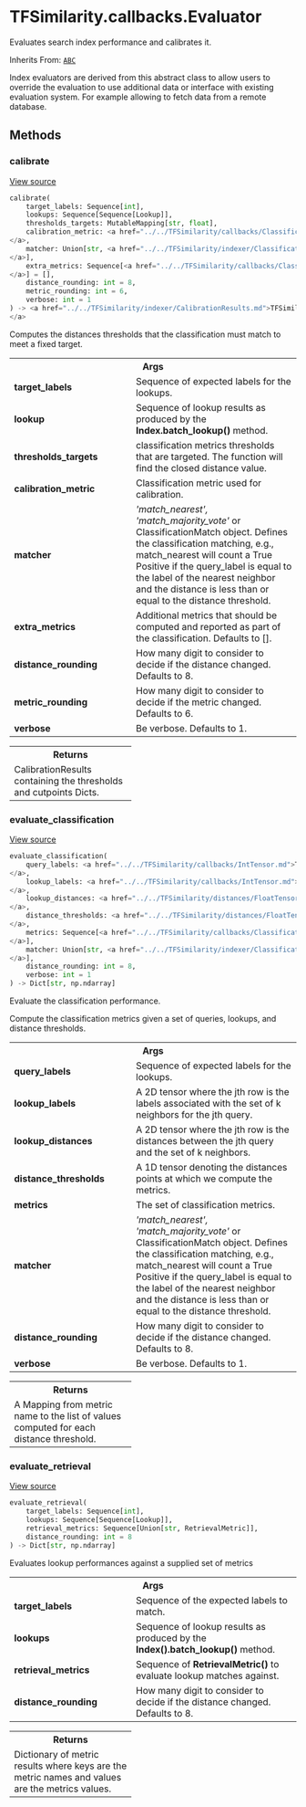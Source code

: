 # TFSimilarity.callbacks.Evaluator





Evaluates search index performance and calibrates it.

Inherits From: [`ABC`](../../TFSimilarity/distances/ABC.md)

<!-- Placeholder for "Used in" -->

Index evaluators are derived from this abstract class to allow users to
override the evaluation to use additional data or interface
with existing evaluation system. For example allowing to fetch data from
a remote database.

## Methods

<h3 id="calibrate">calibrate</h3>

<a target="_blank" href="https://github.com/tensorflow/similarity/blob/main/tensorflow_similarity/evaluators/evaluator.py#L108-L153">View source</a>

```python
calibrate(
    target_labels: Sequence[int],
    lookups: Sequence[Sequence[Lookup]],
    thresholds_targets: MutableMapping[str, float],
    calibration_metric: <a href="../../TFSimilarity/callbacks/ClassificationMetric.md">TFSimilarity.callbacks.ClassificationMetric```
</a>,
    matcher: Union[str, <a href="../../TFSimilarity/indexer/ClassificationMatch.md">TFSimilarity.indexer.ClassificationMatch```
</a>],
    extra_metrics: Sequence[<a href="../../TFSimilarity/callbacks/ClassificationMetric.md">TFSimilarity.callbacks.ClassificationMetric```
</a>] = [],
    distance_rounding: int = 8,
    metric_rounding: int = 6,
    verbose: int = 1
) -> <a href="../../TFSimilarity/indexer/CalibrationResults.md">TFSimilarity.indexer.CalibrationResults```
</a>
```


Computes the distances thresholds that the classification must match to
meet a fixed target.

<!-- Tabular view -->
 <table class="responsive fixed orange">
<colgroup><col width="214px"><col></colgroup>
<tr><th colspan="2">Args</th></tr>

<tr>
<td>
<b>target_labels</b>
</td>
<td>
Sequence of expected labels for the lookups.
</td>
</tr><tr>
<td>
<b>lookup</b>
</td>
<td>
Sequence of lookup results as produced by the
<b>Index.batch_lookup()</b> method.
</td>
</tr><tr>
<td>
<b>thresholds_targets</b>
</td>
<td>
classification metrics thresholds that are
targeted. The function will find the closed distance value.
</td>
</tr><tr>
<td>
<b>calibration_metric</b>
</td>
<td>
Classification metric used for calibration.
</td>
</tr><tr>
<td>
<b>matcher</b>
</td>
<td>
<i>'match_nearest', 'match_majority_vote'</i> or
ClassificationMatch object. Defines the classification matching,
e.g., match_nearest will count a True Positive if the query_label
is equal to the label of the nearest neighbor and the distance is
less than or equal to the distance threshold.
</td>
</tr><tr>
<td>
<b>extra_metrics</b>
</td>
<td>
Additional metrics that should be computed and
reported as part of the classification. Defaults to [].
</td>
</tr><tr>
<td>
<b>distance_rounding</b>
</td>
<td>
How many digit to consider to
decide if the distance changed. Defaults to 8.
</td>
</tr><tr>
<td>
<b>metric_rounding</b>
</td>
<td>
How many digit to consider to decide if
the metric changed. Defaults to 6.
</td>
</tr><tr>
<td>
<b>verbose</b>
</td>
<td>
Be verbose. Defaults to 1.
</td>
</tr>
</table>



<!-- Tabular view -->
 <table class="responsive fixed orange">
<colgroup><col width="214px"><col></colgroup>
<tr><th colspan="2">Returns</th></tr>
<tr class="alt">
<td colspan="2">
CalibrationResults containing the thresholds and cutpoints Dicts.
</td>
</tr>

</table>



<h3 id="evaluate_classification">evaluate_classification</h3>

<a target="_blank" href="https://github.com/tensorflow/similarity/blob/main/tensorflow_similarity/evaluators/evaluator.py#L62-L106">View source</a>

```python
evaluate_classification(
    query_labels: <a href="../../TFSimilarity/callbacks/IntTensor.md">TFSimilarity.callbacks.IntTensor```
</a>,
    lookup_labels: <a href="../../TFSimilarity/callbacks/IntTensor.md">TFSimilarity.callbacks.IntTensor```
</a>,
    lookup_distances: <a href="../../TFSimilarity/distances/FloatTensor.md">TFSimilarity.distances.FloatTensor```
</a>,
    distance_thresholds: <a href="../../TFSimilarity/distances/FloatTensor.md">TFSimilarity.distances.FloatTensor```
</a>,
    metrics: Sequence[<a href="../../TFSimilarity/callbacks/ClassificationMetric.md">TFSimilarity.callbacks.ClassificationMetric```
</a>],
    matcher: Union[str, <a href="../../TFSimilarity/indexer/ClassificationMatch.md">TFSimilarity.indexer.ClassificationMatch```
</a>],
    distance_rounding: int = 8,
    verbose: int = 1
) -> Dict[str, np.ndarray]
```


Evaluate the classification performance.

Compute the classification metrics given a set of queries, lookups, and
distance thresholds.

<!-- Tabular view -->
 <table class="responsive fixed orange">
<colgroup><col width="214px"><col></colgroup>
<tr><th colspan="2">Args</th></tr>

<tr>
<td>
<b>query_labels</b>
</td>
<td>
Sequence of expected labels for the lookups.
</td>
</tr><tr>
<td>
<b>lookup_labels</b>
</td>
<td>
A 2D tensor where the jth row is the labels
associated with the set of k neighbors for the jth query.
</td>
</tr><tr>
<td>
<b>lookup_distances</b>
</td>
<td>
A 2D tensor where the jth row is the distances
between the jth query and the set of k neighbors.
</td>
</tr><tr>
<td>
<b>distance_thresholds</b>
</td>
<td>
A 1D tensor denoting the distances points at
which we compute the metrics.
</td>
</tr><tr>
<td>
<b>metrics</b>
</td>
<td>
The set of classification metrics.
</td>
</tr><tr>
<td>
<b>matcher</b>
</td>
<td>
<i>'match_nearest', 'match_majority_vote'</i> or
ClassificationMatch object. Defines the classification matching,
e.g., match_nearest will count a True Positive if the query_label
is equal to the label of the nearest neighbor and the distance is
less than or equal to the distance threshold.
</td>
</tr><tr>
<td>
<b>distance_rounding</b>
</td>
<td>
How many digit to consider to
decide if the distance changed. Defaults to 8.
</td>
</tr><tr>
<td>
<b>verbose</b>
</td>
<td>
Be verbose. Defaults to 1.
</td>
</tr>
</table>



<!-- Tabular view -->
 <table class="responsive fixed orange">
<colgroup><col width="214px"><col></colgroup>
<tr><th colspan="2">Returns</th></tr>
<tr class="alt">
<td colspan="2">
A Mapping from metric name to the list of values computed for each
distance threshold.
</td>
</tr>

</table>



<h3 id="evaluate_retrieval">evaluate_retrieval</h3>

<a target="_blank" href="https://github.com/tensorflow/similarity/blob/main/tensorflow_similarity/evaluators/evaluator.py#L36-L60">View source</a>

```python
evaluate_retrieval(
    target_labels: Sequence[int],
    lookups: Sequence[Sequence[Lookup]],
    retrieval_metrics: Sequence[Union[str, RetrievalMetric]],
    distance_rounding: int = 8
) -> Dict[str, np.ndarray]
```


Evaluates lookup performances against a supplied set of metrics


<!-- Tabular view -->
 <table class="responsive fixed orange">
<colgroup><col width="214px"><col></colgroup>
<tr><th colspan="2">Args</th></tr>

<tr>
<td>
<b>target_labels</b>
</td>
<td>
Sequence of the expected labels to match.
</td>
</tr><tr>
<td>
<b>lookups</b>
</td>
<td>
Sequence of lookup results as produced by the
<b>Index().batch_lookup()</b> method.
</td>
</tr><tr>
<td>
<b>retrieval_metrics</b>
</td>
<td>
Sequence of <b>RetrievalMetric()</b> to evaluate
lookup matches against.
</td>
</tr><tr>
<td>
<b>distance_rounding</b>
</td>
<td>
How many digit to consider to decide if
the distance changed. Defaults to 8.
</td>
</tr>
</table>



<!-- Tabular view -->
 <table class="responsive fixed orange">
<colgroup><col width="214px"><col></colgroup>
<tr><th colspan="2">Returns</th></tr>
<tr class="alt">
<td colspan="2">
Dictionary of metric results where keys are the metric names and
values are the metrics values.
</td>
</tr>

</table>





